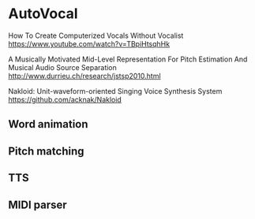 # AutoVocal


How To Create Computerized Vocals Without Vocalist
https://www.youtube.com/watch?v=TBpiHtsqhHk

A Musically Motivated Mid-Level Representation For Pitch Estimation And Musical Audio Source Separation
http://www.durrieu.ch/research/jstsp2010.html

Nakloid: Unit-waveform-oriented Singing Voice Synthesis System
https://github.com/acknak/Nakloid


## Word animation

## Pitch matching

## TTS

## MIDI parser

